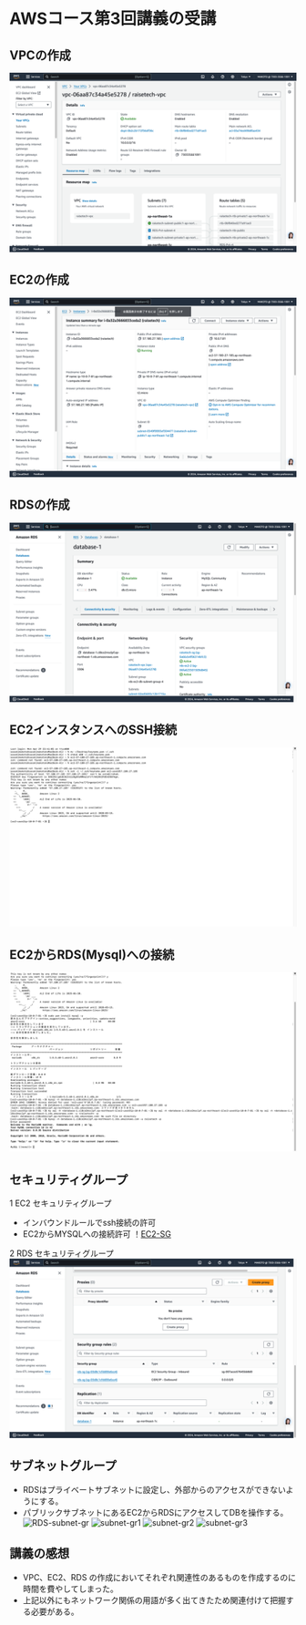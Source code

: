 # AWSコース第3回講義の受講

## VPCの作成
![VPC](images2/VPC.png)

## EC2の作成
![EC2](images2/EC2.png)

## RDSの作成
![RDS](images2/RDS.png)

## EC2インスタンスへのSSH接続
![EC2ssh](images2/EC2ssh.png)

## EC2からRDS(Mysql)への接続
![RDSconnect](images2/RDSconnect.png)

## セキュリティグループ
 1 EC2 セキュリティグループ
 * インバウンドルールでssh接続の許可
 * EC2からMYSQLへの接続許可
 ！[EC2-SG](images2/EC2-sg.png)

 2 RDS セキュリティグループ
 ![RDS-SG](images2/RDS-sg.png)


## サブネットグループ
 * RDSはプライベートサブネットに設定し、外部からのアクセスができないようにする。
 * パブリックサブネットにあるEC2からRDSにアクセスしてDBを操作する。
 ![RDS-subnet-gr](rds-ec2-db-subnet-group-4.png)
 ![subnet-gr1](subnet-group-4-1.png)
 ![subnet-gr2](subnet-group-4-2.png)
 ![subnet-gr3](subnet-group-4-3.png)
 
## 講義の感想
 * VPC、EC2、RDS の作成においてそれぞれ関連性のあるものを作成するのに時間を費やしてしまった。
 * 上記以外にもネットワーク関係の用語が多く出てきたため関連付けて把握する必要がある。
